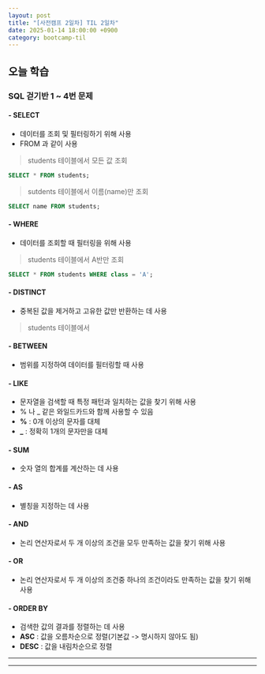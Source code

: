 ```yaml
---
layout: post
title: "[사전캠프 2일차] TIL 2일차"
date: 2025-01-14 18:00:00 +0900
category: bootcamp-til
---
```


## 오늘 학습
### SQL 걷기반 1 ~ 4번 문제

#### - SELECT
- 데이터를 조회 및 필터링하기 위해 사용
- FROM 과 같이 사용
> students 테이블에서 모든 값 조회

```SQL
SELECT * FROM students;
```
> sutdents 테이블에서 이름(name)만 조회

```SQL
SELECT name FROM students;
```

#### - WHERE
- 데이터를 조회할 때 필터링을 위해 사용
> students 테이블에서 A반만 조회

```SQL
SELECT * FROM students WHERE class = 'A';
```

#### - DISTINCT
- 중복된 값을 제거하고 고유한 값만 반환하는 데 사용
> students 테이블에서 

#### - BETWEEN
- 범위를 지정하여 데이터를 필터링할 때 사용

#### - LIKE
- 문자열을 검색할 때 특정 패턴과 일치하는 값을 찾기 위해 사용
- % 나 _ 같은 와일드카드와 함께 사용할 수 있음
- **%** : 0개 이상의 문자를 대체
- **_** : 정확히 1개의 문자만을 대체

#### - SUM
- 숫자 열의 합계를 계산하는 데 사용

#### - AS
- 별칭을 지정하는 데 사용

#### - AND
- 논리 연산자로서 두 개 이상의 조건을 모두 만족하는 값을 찾기 위해 사용

#### - OR
- 논리 연산자로서 두 개 이상의 조건중 하나의 조건이라도 만족하는 값을 찾기 위해 사용

#### - ORDER BY
- 검색한 값의 결과를 정렬하는 데 사용
- **ASC** : 값을 오름차순으로 정렬(기본값 -> 명시하지 않아도 됨)
- **DESC** : 값을 내림차순으로 정렬

---
___